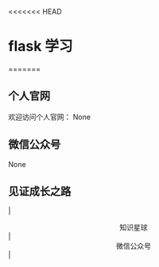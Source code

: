 <<<<<<< HEAD
# flask  学习 
=======

## 个人官网

欢迎访问个人官网： None

## 微信公众号

None



## 见证成长之路

| <center>知识星球</center> | <center>微信公众号</center> |

>>>>>>>
